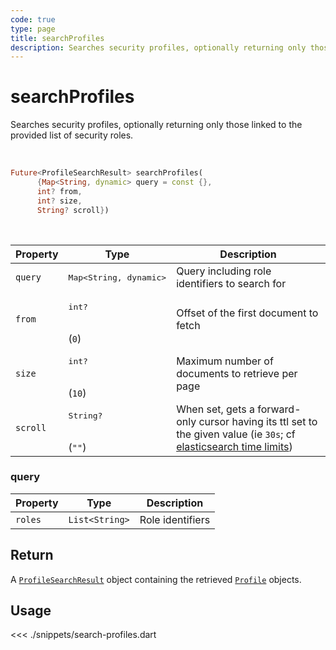 ```yaml
---
code: true
type: page
title: searchProfiles
description: Searches security profiles, optionally returning only those linked to the provided list of security roles
---
```


# searchProfiles

Searches security profiles, optionally returning only those linked to the provided list of security roles.

<br />

```dart
Future<ProfileSearchResult> searchProfiles(
      {Map<String, dynamic> query = const {},
      int? from,
      int? size,
      String? scroll})
```

<br />

| Property | Type | Description |
|--- |--- |--- |
| `query` | <pre>Map<String, dynamic></pre> | Query including role identifiers to search for |
| `from`     | <pre>int?</pre><br/>(`0`)     | Offset of the first document to fetch |
| `size`     | <pre>int?</pre><br/>(`10`)    | Maximum number of documents to retrieve per page |
| `scroll`   | <pre>String?</pre><br/>(`""`)    | When set, gets a forward-only cursor having its ttl set to the given value (ie `30s`; cf [elasticsearch time limits](https://www.elastic.co/guide/en/elasticsearch/reference/7.3/common-options.html#time-units)) |

### query

| Property | Type | Description |
| --- | --- | --- |
| `roles` | `List<String>` | Role identifiers |


## Return

A [`ProfileSearchResult`](sdk/dart/2/core-classes/search-result) object containing the retrieved [`Profile`](/sdk/dart/2/core-classes/profile) objects.

## Usage

<<< ./snippets/search-profiles.dart
